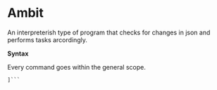 # Ambit


An interpreterish type of program that checks for changes in json and performs tasks arcordingly.


**Syntax**

Every command goes within the general scope.

```[
]```


